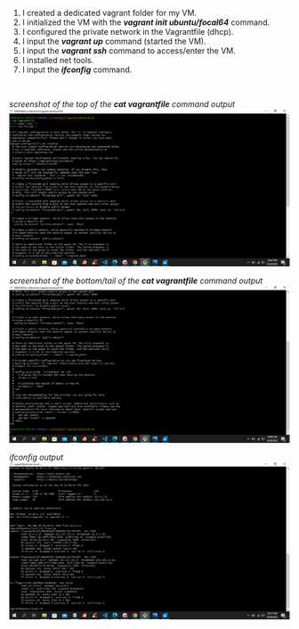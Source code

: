 1) I created a dedicated vagrant folder for my VM.
2) I initialized the VM with the **_vagrant init ubuntu/focal64_** command.
3) I configured the private network in the Vagrantfile (dhcp).
4) I input the **_vagrant up_** command (started the VM).
5) I input the **_vagrant ssh_** command to access/enter the VM.
6) I installed net tools.
7) I input the **_ifconfig_** command.

<br>

_screenshot of the top of the **cat vagrantfile** command output_
![My Vagrantfile Screenshot-1](./images/Vagrantfile-screenshot1.png "My Vagrantfile Screenshot-1")

_screenshot of the bottom/tail of the **cat vagrantfile** command output_
![My Vagrantfile Screenshot-2](./images/Vagrantfile-screenshot2.png "My Vagrantfile Screenshot-2")

_ifconfig output_
![My ifconfig output Screenshot](./images/ifconfig-output-screenshot.png "My ifconfig output Screenshot")